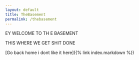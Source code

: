 ```yaml
---
layout: default
title: TheBasement
permalink: /thebasement
---
```


EY WELCOME TO TH E BASEMENT

THIS WHERE WE GET SHIT DONE

[Go back home i dont like it here]({% link index.markdown %})


